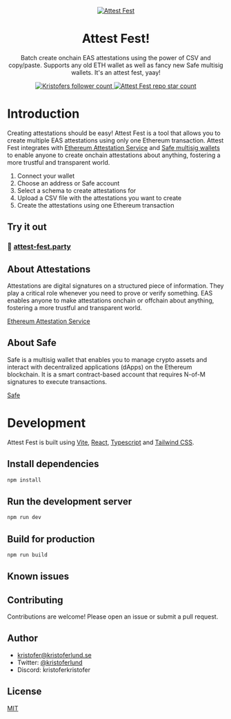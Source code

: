 <p align="center">
  <a href="https://attest-fest.party" align="center">
    <img alt="Attest Fest" src="https://attest-fest.party/opengraph-image.png">
  </a>
</p>

  <h1 align="center">Attest Fest!</h1>

<p align="center">
  Batch create onchain EAS attestations using the power of CSV and copy/paste. Supports any old ETH wallet as well as fancy new Safe multisig wallets. It's an attest fest, yaay!
</p>

<p align="center">
  <a href="https://twitter.com/kristoferlund">
    <img src="https://img.shields.io/twitter/follow/kristoferlund?style=flat&label=Follow&logo=twitter&color=0bf&logoColor=fff" alt="Kristofers follower count" />
  </a>
  <a href="https://github.com/kristoferlund/attest-fest">
    <img src="https://img.shields.io/github/stars/kristoferlund/attest-fest?label=Attest%20Fest" alt="Attest Fest repo star count" />
  </a>
</p>

# Introduction

Creating attestations should be easy! Attest Fest is a tool that allows you to create multiple EAS attestations using only one Ethereum transaction. Attest Fest integrates with [Ethereum Attestation Service](https://attest.sh) and [Safe multisig wallets](https://safe.global) to enable anyone to create onchain attestations about anything, fostering a more trustful and transparent world.

1. Connect your wallet
2. Choose an address or Safe account
3. Select a schema to create attestations for
4. Upload a CSV file with the attestations you want to create
5. Create the attestations using one Ethereum transaction

## Try it out

### 🎉 [attest-fest.party](https://attest-fest.party)

## About Attestations

Attestations are digital signatures on a structured piece of information. They play a critical role whenever you need to prove or verify something. EAS enables anyone to make attestations onchain or offchain about anything, fostering a more trustful and transparent world.

[Ethereum Attestation Service](https://attest.sh)

## About Safe

Safe is a multisig wallet that enables you to manage crypto assets and interact with decentralized applications (dApps) on the Ethereum blockchain. It is a smart contract-based account that requires N-of-M signatures to execute transactions.

[Safe](https://safe.global)

# Development

Attest Fest is built using [Vite](https://vitejs.dev/), [React](https://react.dev/), [Typescript](https://www.typescriptlang.org/) and [Tailwind CSS](https://tailwindcss.com/).

## Install dependencies

```bash
npm install
```

## Run the development server

```bash
npm run dev
```

## Build for production

```bash
npm run build
```

## Known issues

## Contributing

Contributions are welcome! Please open an issue or submit a pull request.

## Author

- [kristofer@kristoferlund.se](mailto:kristofer@kristoferlund.se)
- Twitter: [@kristoferlund](https://twitter.com/kristoferlund)
- Discord: kristoferkristofer

## License

[MIT](LICENSE)
